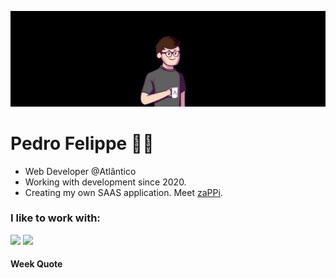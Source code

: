 ![wallpaper](/wallpaper.png)

# Pedro Felippe 🧙‍♂

- Web Developer @Atlântico
- Working with development since 2020.
- Creating my own SAAS application. Meet [zaPPi](https://github.com/pefelippe/Zappi).

### I like to work with:

<img src="https://skillicons.dev/icons?i=html,css,javascript,typescript,react,tailwind,nextjs,express,mysql,flask,azure" />
<img src="https://skillicons.dev/icons?i=python,nodejs,java,bootstrap,mui,aws,mongodb,figma,vscode,git,github" />

#### Week Quote
